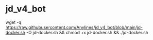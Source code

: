 # jd_v4_bot

wget -q https://raw.githubusercontent.com/Anylines/jd_v4_bot/blob/main/jd-docker.sh -O jd-docker.sh && chmod +x jd-docker.sh && ./jd-docker.sh

